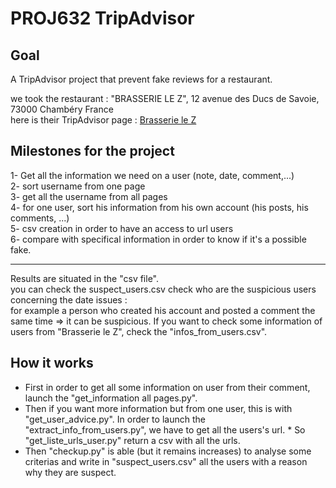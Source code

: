 # PROJ632 TripAdvisor
## Goal 
A TripAdvisor project that prevent fake reviews for a restaurant.  
  
we took the restaurant : "BRASSERIE LE Z", 12 avenue des Ducs de Savoie, 73000 Chambéry France  
here is their TripAdvisor page : [Brasserie le Z](https://www.tripadvisor.fr/Restaurant_Review-g8309764-d968592-Reviews-Brasserie_le_Z-Chambery_Savoie_Auvergne_Rhone_Alpes.html)
## Milestones for the project
1- Get all the information we need on a user (note, date, comment,...)  
2- sort username from one page  
3- get all the username from all pages  
4- for one user, sort his information from his own account (his posts, his comments, ...)  
5- csv creation in order to have an access to url users   
6- compare with specifical information in order to know if it's a possible fake.

 -----------------------------------------
Results are situated in the "csv file".  
you can check the suspect_users.csv check who are the suspicious users concerning the date issues :  
for example a person who created his account and posted a comment the same time => it can be suspicious.
If you want to check some information of users from "Brasserie le Z", check the "infos_from_users.csv".

## How it works  
* First in order to get all some information on user from their comment, launch the "get_information all pages.py".    
* Then if you want more information but from one user, this is with "get_user_advice.py". In order to launch the "extract_info_from_users.py", we have to get all the users's url. * So "get_liste_urls_user.py" return a csv with all the urls.  
* Then "checkup.py" is able (but it remains increases) to analyse some criterias and write in "suspect_users.csv" all the users with a reason why they are suspect.
